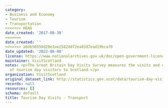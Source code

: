 ```yaml
---
category:
- Business and Economy
- Tourism
- Transportation
<<<<<<< HEAD
date_created: '2017-08-30'
=======
date_created: ''
>>>>>>> a6db50550d20e3ae2582ddf2ea03d7ead19bca70
date_updated: '2022-06-08'
license: https://www.nationalarchives.gov.uk/doc/open-government-licence/version/3/
maintainer: VisitScotland
notes: <p>The Great Britain Day Visits Survey measures the visits and expenditure
  of tourism day visitors to Scotland.</p>
organization: VisitScotland
original_dataset_link: http://statistics.gov.scot/data/tourism-day-visits---transport
records: null
resources: []
schema: default
title: Tourism Day Visits - Transport
---
```


